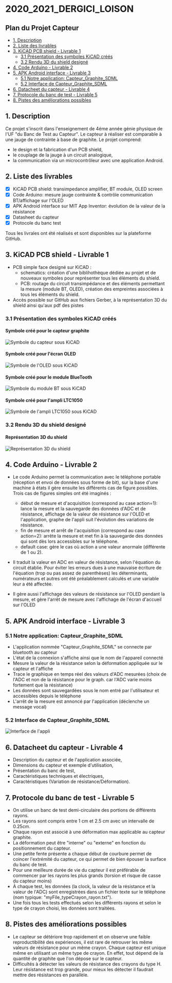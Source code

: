 # 2020_2021_DERGICI_LOISON


## Plan du Projet Capteur

  - [1. Description](#1-description)
  - [2. Liste des livrables](#2-liste-des-livrables)
  - [3. KiCAD PCB shield - Livrable 1](#3-kicad-pcb-shield---livrable-1)
    - [3.1 Présentation des symboles KiCAD créés](#31-présentation-des-symboles-kicad-créés)
    - [3.2 Rendu 3D du shield designé](#32-rendu-3d-du-shield-designé)
  - [4. Code Arduino - Livrable 2](#4-code-arduino---livrable-2)
  - [5. APK Android interface - Livrable 3](#5-apk-android-interface---livrable-3)
    - [5.1 Notre application: Capteur_Graphite_SDML](#51-notre-application-capteur_graphite_sdml)
    - [5.2 Interface de Capteur_Graphite_SDML](#52-interface-de-capteur_graphite_sdml)
  - [6. Datacheet du capteur - Livrable 4](#6-datacheet-du-capteur---livrable-4)
  - [7. Protocole du banc de test - Livrable 5](#7-protocole-du-banc-de-test---livrable-5)
  - [8. Pistes des améliorations possibles](#8-pistes-des-améliorations-possibles)



## 1. Description 

Ce projet s'inscrit dans l'enseignement de 4éme année génie physique de l'UF "du Banc de Test au Capteur".
Le capteur à réaliser est comparable à une jauge de contrainte à base de graphite.
Le projet comprend:
 - le design et la fabrication d'un PCB shield, 
 - le couplage de la jauge à un circuit analogique, 
 - la communication via un microcontrôleur avec une application Android. 



## 2. Liste des livrables

- [x] KiCAD PCB shield: transimpedance amplifier, BT module, OLED screen
- [x] Code Arduino: mesure jauge contrainte & contrôle communication BT/affichage sur l'OLED
- [x] APK Android interface sur MIT App Inventor: évolution de la valeur de la résistance
- [x] Datasheet du capteur
- [x] Protocole du banc test

Tous les livrales ont été réalisés et sont disponibles sur la plateforme GitHub.


## 3. KiCAD PCB shield - Livrable 1

- PCB simple face designé sur KiCAD :
  - schematics: création d'une biblihothèque dédiée au projet et de nouveaux symboles pour représenter tous les éléments du shield.
  - PCB: routage du circuit transimpédance et des éléments permettant la mesure (module BT, OLED), création des empreintes associées à tous les éléments du shield.
- Accès possible sur GitHub aux fichiers Gerber, à la représentation 3D du shield ainsi qu'aux pdf des pistes


### 3.1 Présentation des symboles KiCAD créés

#### Symbole créé pour le capteur graphite
![Symbole du capteur sous KiCAD](Images/Symbole_Capteur_KiCAD.png)

#### Symbole créé pour l'écran OLED
![Symbole de l'OLED sous KiCAD](Images/KiCAD_OLED.PNG)

#### Symbole créé pour le module BlueTooth
![Symbole du module BT sous KiCAD](Images/KiCAD_ModuleBT.PNG)

#### Symbole créé pour l'ampli LTC1050
![Symbole de l'ampli LTC1050 sous KiCAD](Images/KiCAD_Ampli.PNG)


### 3.2 Rendu 3D du shield designé

#### Représentation 3D du shield
![Représentation 3D du shield](Images/KiCAD_3D_Shield.png)




## 4. Code Arduino - Livrable 2

- Le code Arduino permet la communication avec le téléphone portable (réception et envoi de données sous forme de bit), sur la base d'une machine à états il gère ensuite les différents cas de figure possibles.
Trois cas de figures simples ont été imaginés :
   - début de mesure et d'acquisition (correspond au case action=1): lance la mesure et la sauvegarde des données d'ADC et de résistance, affichage de la valeur de résistance sur l'OLED et l'application, graphe de l'appli suit l'évolution des variations de résistance.
   - fin de mesure et arrêt de l'acquisition (correspond au case action=2): arrête la mesure et met fin à la sauvegarde des données qui sont dès lors accessibles sur le téléphone.
   - default case: gère le cas où action a une valeur anormale (différente de 1 ou 2).
  
- Il traduit la valeur en ADC en valeur de résistance, selon l'équation du circuit établie. Pour éviter les erreurs dues à une mauvaise écriture de l'équation (trop ou pas assez de parenthèses) les déterminants, numérateurs et autres ont été préalablement calculés et une variable leur a été affectée.
- Il gère aussi l'affichage des valeurs de résistance sur l'OLED pendant la mesure, et gère l'arrêt de mesure avec l'affichage de l'écran d'accueil sur l'OLED



## 5. APK Android interface - Livrable 3


### 5.1 Notre application: Capteur_Graphite_SDML
- L'application nommée "Capteur_Graphite_SDML" se connecte par bluetooth au capteur 
- L'état de la connexion s'affiche ainsi que le nom de l'appareil connecté
- Mesure la valeur de la résistance selon la déformation appliquée sur le capteur et l'affiche
- Trace le graphique en temps réel des valeurs d'ADC mesurées (choix de l'ADC et non de la résistance pour le graph. car l'ADC varie moins fortement que la résistance)
- Les données sont sauvegardées sous le nom entré par l'utilisateur et accessibles depuis le téléphone 
- L'arrêt de la mesure est annoncé par l'application (déclenche un message vocal)

### 5.2 Interface de Capteur_Graphite_SDML

![Interface de l'appli](Images/Interface_App_MIT.png)



## 6. Datacheet du capteur - Livrable 4

- Description du capteur et de l'application associée,
- Dimensions du capteur et exemple d'utilisation,
- Présentation du banc de test,
- Caractéristiques techniques et électriques,
- Caractéristiques (Variation de résistance/Déformation).



## 7. Protocole du banc de test - Livrable 5

- On utilise un banc de test demi-circulaire des portions de différents rayons. 
- Les rayons sont compris entre 1 cm et 2.5 cm avec un intervalle de 0.25cm. 
- Chaque rayon est associé à une déformation max applicable au capteur graphite.
- La déformation peut être "interne" ou "externe" en fonction du positionnement du capteur. 
- Une petite fente présente a chaque début de courbure permet de coincer l'extrémité du capteur, ce qui permet de bien épouser la surface du banc de test. 
- Pour une meilleure durée de vie du capteur il est préférable de commencer par les rayons les plus grands (torsion et risque de casse du capteur moins)
- À chaque test, les données (la clock, la valeur de la résistance et la valeur de l'ADC) sont enregistrées dans un fichier texte sur le téléphone (nom typique: "myFile_typeCrayon_rayon.txt").
- Une fois tous les tests effectués selon les différents rayons et selon le type de crayon choisi, les données sont traitées.



## 8. Pistes des améliorations possibles

- Le capteur se détériore trop rapidement et on observe une faible reproductibilité des expériences, il est rare de retrouver les même valeurs de résistance pour un même crayon. Chaque capteur est unique même en utilisant un même type de crayon. En effet, tout dépend de la quantité de graphite que l'on dépose sur le capteur.  
- Difficultés à détecter les valeurs de résistance des crayons du type H. Leur résistance est trop grande, pour mieux les détecter il faudrait mettre des résistances en parallèle. 
